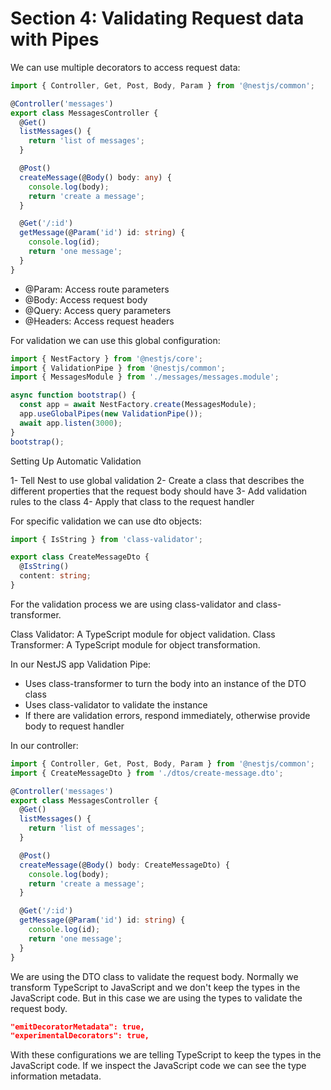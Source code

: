 # Section 4: Validating Request data with Pipes

We can use multiple decorators to access request data:

```ts
import { Controller, Get, Post, Body, Param } from '@nestjs/common';

@Controller('messages')
export class MessagesController {
  @Get()
  listMessages() {
    return 'list of messages';
  }

  @Post()
  createMessage(@Body() body: any) {
    console.log(body);
    return 'create a message';
  }

  @Get('/:id')
  getMessage(@Param('id') id: string) {
    console.log(id);
    return 'one message';
  }
}
```

- @Param: Access route parameters
- @Body: Access request body
- @Query: Access query parameters
- @Headers: Access request headers

For validation we can use this global configuration:

```ts
import { NestFactory } from '@nestjs/core';
import { ValidationPipe } from '@nestjs/common';
import { MessagesModule } from './messages/messages.module';

async function bootstrap() {
  const app = await NestFactory.create(MessagesModule);
  app.useGlobalPipes(new ValidationPipe());
  await app.listen(3000);
}
bootstrap();
```

Setting Up Automatic Validation

1- Tell Nest to use global validation
2- Create a class that describes the different properties that the request body should have
3- Add validation rules to the class
4- Apply that class to the request handler

For specific validation we can use dto objects:

```ts
import { IsString } from 'class-validator';

export class CreateMessageDto {
  @IsString()
  content: string;
}
```

For the validation process we are using class-validator and class-transformer.

Class Validator: A TypeScript module for object validation.
Class Transformer: A TypeScript module for object transformation.

In our NestJS app Validation Pipe:

- Uses class-transformer to turn the body into an instance of the DTO class
- Uses class-validator to validate the instance
- If there are validation errors, respond immediately, otherwise provide body to request handler

In our controller:

```ts
import { Controller, Get, Post, Body, Param } from '@nestjs/common';
import { CreateMessageDto } from './dtos/create-message.dto';

@Controller('messages')
export class MessagesController {
  @Get()
  listMessages() {
    return 'list of messages';
  }

  @Post()
  createMessage(@Body() body: CreateMessageDto) {
    console.log(body);
    return 'create a message';
  }

  @Get('/:id')
  getMessage(@Param('id') id: string) {
    console.log(id);
    return 'one message';
  }
}
```

We are using the DTO class to validate the request body. Normally we transform TypeScript to JavaScript and we don't keep the types in the JavaScript code. But in this case we are using the types to validate the request body.

```json
"emitDecoratorMetadata": true,
"experimentalDecorators": true,
```

With these configurations we are telling TypeScript to keep the types in the JavaScript code. If we inspect the JavaScript code we can see the type information metadata.
